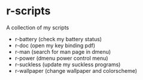 # r-scripts
A collection of my scripts 
- r-battery (check my battery status)
- r-doc (open my key binding pdf)
- r-man (search for man page in dmenu)
- r-power (dmenu power control menu)
- r-suckless (update my suckless programs)
- r-wallpaper (change wallpaper and colorscheme)
